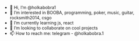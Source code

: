 - 👋 Hi, I’m @holkabobra1
- 👀 I’m interested in BOOBA, programming, poker, music, guitar, rocksmith2014, csgo
- 🌱 I’m currently learning js, react
- 💞️ I’m looking to collaborate on cool projects
- 📫 How to reach me: telegram - @holkabobra.1

<!---
holkabobra1/holkabobra1 is a ✨ special ✨ repository because its `README.md` (this file) appears on your GitHub profile.
You can click the Preview link to take a look at your changes.
--->
